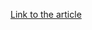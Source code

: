 [Link to the article](https://blog.trendmicro.com/trendlabs-security-intelligence/what-we-can-learn-from-the-bangladesh-central-bank-cyber-heist/)
